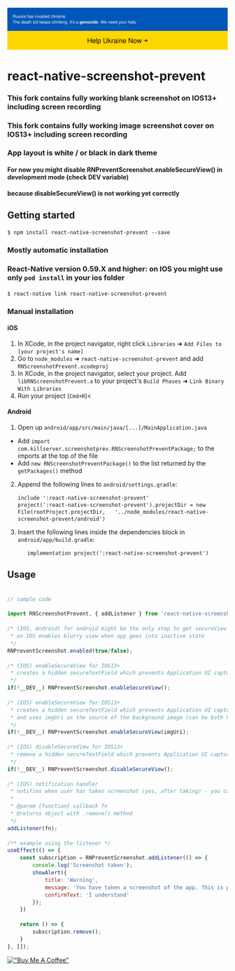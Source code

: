 [![SWUbanner](https://raw.githubusercontent.com/vshymanskyy/StandWithUkraine/main/banner2-direct.svg)](https://github.com/vshymanskyy/StandWithUkraine/blob/main/docs/README.md)

# react-native-screenshot-prevent

### This fork contains fully working blank screenshot on IOS13+ including screen recording
### This fork contains fully working image screenshot cover on IOS13+ including screen recording
### App layout is white / or black in dark theme

#### For now you might disable RNPreventScreenshot.enableSecureView() in development mode (check __DEV__ variable)
#### because disableSecureView() is not working yet correctly


## Getting started

`$ npm install react-native-screenshot-prevent --save`

### Mostly automatic installation

### React-Native version 0.59.X and higher: on IOS you might use only `pod install` in your ios folder

`$ react-native link react-native-screenshot-prevent`

### Manual installation


#### iOS

1. In XCode, in the project navigator, right click `Libraries` ➜ `Add Files to [your project's name]`
2. Go to `node_modules` ➜ `react-native-screenshot-prevent` and add `RNScreenshotPrevent.xcodeproj`
3. In XCode, in the project navigator, select your project. Add `libRNScreenshotPrevent.a` to your project's `Build Phases` ➜ `Link Binary With Libraries`
4. Run your project (`Cmd+R`)<

#### Android

1. Open up `android/app/src/main/java/[...]/MainApplication.java`
  - Add `import com.killserver.screenshotprev.RNScreenshotPreventPackage;` to the imports at the top of the file
  - Add `new RNScreenshotPreventPackage()` to the list returned by the `getPackages()` method
2. Append the following lines to `android/settings.gradle`:
  	```
  	include ':react-native-screenshot-prevent'
  	project(':react-native-screenshot-prevent').projectDir = new File(rootProject.projectDir, 	'../node_modules/react-native-screenshot-prevent/android')
  	```
3. Insert the following lines inside the dependencies block in `android/app/build.gradle`:
  	```
       implementation project(':react-native-screenshot-prevent')
  	```



## Usage
```javascript

// sample code

import RNScreenshotPrevent, { addListener } from 'react-native-screenshot-prevent';

/* (IOS, Android) for android might be the only step to get secureView
 * on IOS enables blurry view when app goes into inactive state
 */
RNPreventScreenshot.enabled(true/false);

/* (IOS) enableSecureView for IOS13+ 
 * creates a hidden secureTextField which prevents Application UI capture on screenshots
 */
if(!__DEV__) RNPreventScreenshot.enableSecureView();

/* (IOS) enableSecureView for IOS13+ 
 * creates a hidden secureTextField which prevents Application UI capture on screenshots
 * and uses imgUri as the source of the background image (can be both https://, file:///)
 */
if(!__DEV__) RNPreventScreenshot.enableSecureView(imgUri);

/* (IOS) disableSecureView for IOS13+ 
 * remove a hidden secureTextField which prevents Application UI capture on screenshots
 */
if(!__DEV__) RNPreventScreenshot.disableSecureView();

/* (IOS) notification handler
 * notifies when user has taken screenshot (yes, after taking) - you can show alert or do some actions
 *
 * @param {function} callback fn
 * @returns object with .remove() method
 */
addListener(fn);

/** example using the listener */
useEffect(() => {
	const subscription = RNPreventScreenshot.addListener(() => {
		console.log('Screenshot taken');
		showAlert({
			title: 'Warning',
			message: 'You have taken a screenshot of the app. This is prohibited due to security reasons.',
			confirmText: 'I understand'
		});
	})

	return () => {
		subscription.remove();
	}
}, []);

```

  
[!["Buy Me A Coffee"](https://www.buymeacoffee.com/assets/img/custom_images/orange_img.png)](https://www.buymeacoffee.com/killeserver)

